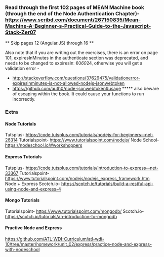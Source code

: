### Read through the first 102 pages of MEAN Machine book (through the end of the Node Authentication Chapter)- https://www.scribd.com/document/267150835/Mean-Machine-A-Beginner-s-Practical-Guide-to-the-Javascript-Stack-Zer07

** Skip pages 12 (Angular.JS) through 16 ** 

Also note that if you are writing out the exercises, there is an error on page 101, expiresInMinutes in the authenticate section was deprecated, and needs to be changed to expiresIn: 60*60*24, otherwise you will get a validation error - 
-  http://stackoverflow.com/questions/37629475/validationerror-expiresinminutes-is-not-allowed-nodejs-jsonwebtoken
- https://github.com/auth0/node-jsonwebtoken#usage
***** also beware of escaping within the book. It could cause your functions to run incorrectly.

### Extra
#### Node Tutorials
Tutsplus- https://code.tutsplus.com/tutorials/nodejs-for-beginners--net-26314
Tutorialspoint- https://www.tutorialspoint.com/nodejs/
Node School- https://nodeschool.io/#workshoppers

#### Express Tutorials
Tutsplus- https://code.tutsplus.com/tutorials/introduction-to-express--net-33367
Tutorialspoint- https://www.tutorialspoint.com/nodejs/nodejs_express_framework.htm
Node + Express Scotch.io- https://scotch.io/tutorials/build-a-restful-api-using-node-and-express-4

#### Mongo Tutorials 
Tutorialspoint- https://www.tutorialspoint.com/mongodb/
Scotch.io- https://scotch.io/tutorials/an-introduction-to-mongodb

#### Practive Node and Express
https://github.com/ATL-WDI-Curriculum/atl-wdi-10/tree/master/homework/unit_02/express/practice-node-and-express-with-nodeschool

